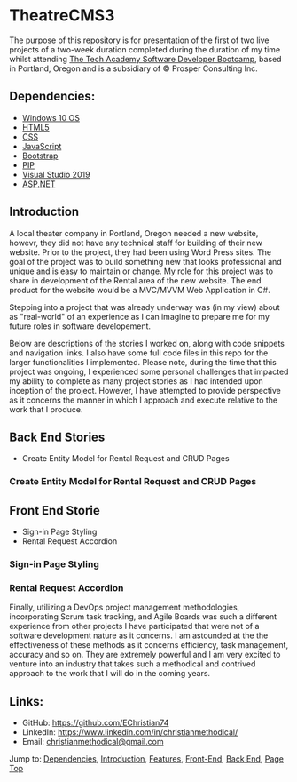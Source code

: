 # TheatreCMS3

The purpose of this repository is for presentation of the first of two live projects of a two-week duration completed during the duration of my time whilst attending [The Tech 
Academy Software Developer Bootcamp](https://www.learncodinganywhere.com/codingbootcamps), based in Portland, Oregon and is a subsidiary of © Prosper Consulting Inc.

## Dependencies:

* [Windows 10 OS](https://www.microsoft.com/en-us/software-download/)
* [HTML5](https://www.microsoft.com/en-us/p/html5-css-php-javascript/9nblggh08ltm?activetab=pivot:overviewtab)
* [CSS](https://www.microsoft.com/en-us/software-download/)
* [JavaScript](https://www.microsoft.com/en-us/software-download/)
* [Bootstrap](https://getbootstrap.com/docs/4.3/getting-started/download/)
* [PIP](https://pip.pypa.io/en/stable/installation/)
* [Visual Studio 2019](https://visualstudio.microsoft.com/downloads/)
* [ASP.NET](https://dotnet.microsoft.com/en-us/apps/aspnet)


## Introduction

A local theater company in Portland, Oregon needed a new website, howevr, they did not have any technical staff for building of their new website.  Prior to the project, they had been using Word Press sites.  The goal of the project was to build something new that looks professional and unique and is easy to maintain or change.  My role for this project was to share in development of the Rental area of the new website.  The end product for the website would be a MVC/MVVM Web Application in C#.

Stepping into a project that was already underway was (in my view) about as "real-world" of an experience as I can imagine to prepare me for my future roles in software developement.  

Below are descriptions of the stories I worked on, along with code snippets and navigation links. I also have some full code files in this repo for the larger functionalities I implemented.  Please note, during the time that this project was ongoing, I experienced some personal challenges that impacted my ability to complete as many project stories as I had intended upon inception of the project.  However, I have attempted to provide perspective as it concerns the manner in which I approach and execute relative to the work that I produce. 

## Back End Stories
* Create Entity Model for Rental Request and CRUD Pages

### Create Entity Model for Rental Request and CRUD Pages


## Front End Storie
* Sign-in Page Styling
* Rental Request Accordion

### Sign-in Page Styling
### Rental Request Accordion


Finally, utilizing a DevOps project management methodologies, incorporating Scrum task tracking, and Agile Boards was such a different experience from other projects I have participated that were not of a software development nature as it concerns.  I am astounded at the the effectiveness of these methods as it concerns efficiency, task management, accuracy and so on.  They are extremely powerful and I am very excited to venture into an industry that takes such a methodical and contrived approach to the work that I will do in the coming years.   

## Links: 
* GitHub: <https://github.com/EChristian74>
* LinkedIn: <https://www.linkedin.com/in/christianmethodical/>
* Email: <christianmethodical@gmail.com>

Jump to: [Dependencies](#dependencies), [Introduction](#introduction), [Features](#features), [Front-End](#front), [Back End](#back), [Page Top](#theatrecms3)






